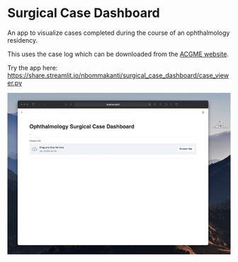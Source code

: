 # Surgical Case Dashboard

An app to visualize cases completed during the course of an ophthalmology residency.

This uses the case log which can be downloaded from the [ACGME website](https://apps.acgme-i.org/connect/login).

Try the app here: https://share.streamlit.io/nbommakanti/surgical_case_dashboard/case_viewer.py

![](/gifs/upload2.gif)
